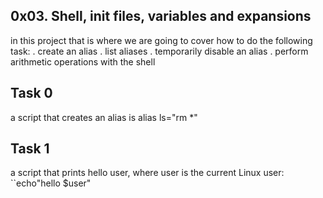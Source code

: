 ## 0x03. Shell, init files, variables and expansions
in this project that is where we are going to cover how to do the following task:
. create an alias
. list aliases
. temporarily disable an alias
. perform arithmetic operations with the shell

## Task 0
a script that creates an alias is alias ls="rm *"
## Task 1
a script that prints hello user, where user is the current Linux user: ``echo"hello $user"

